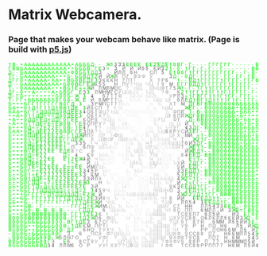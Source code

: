 # Matrix Webcamera.
### Page that makes your webcam behave like matrix. (Page is build with [p5.js](https://p5js.org/))
![Preview](/readme/preview.png)
